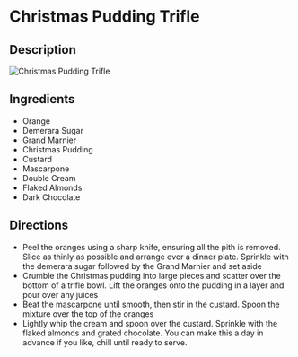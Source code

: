 # Christmas Pudding Trifle

## Description
![Christmas Pudding Trifle](https://www.themealdb.com/images/media/meals/r33cud1576791081.jpg "Christmas Pudding Trifle")

## Ingredients
- Orange
- Demerara Sugar
- Grand Marnier
- Christmas Pudding
- Custard
- Mascarpone
- Double Cream
- Flaked Almonds
- Dark Chocolate

## Directions
- Peel the oranges using a sharp knife, ensuring all the pith is removed. Slice as thinly as possible and arrange over a dinner plate. Sprinkle with the demerara sugar followed by the Grand Marnier and set aside
- Crumble the Christmas pudding into large pieces and scatter over the bottom of a trifle bowl. Lift the oranges onto the pudding in a layer and pour over any juices
- Beat the mascarpone until smooth, then stir in the custard. Spoon the mixture over the top of the oranges
- Lightly whip the cream and spoon over the custard. Sprinkle with the flaked almonds and grated chocolate. You can make this a day in advance if you like, chill until ready to serve.

